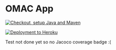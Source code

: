 # OMAC App
<!-- taken from github itself by going into action > 3 dots on the top right -->
[![Checkout, setup Java and Maven](https://github.com/cccheeminnn/omacapp/actions/workflows/pipeline1.yaml/badge.svg)](https://github.com/cccheeminnn/omacapp/actions/workflows/pipeline1.yaml)

[![Deployment to Heroku](https://github.com/cccheeminnn/omacapp/actions/workflows/pipeline2.yaml/badge.svg)](https://github.com/cccheeminnn/omacapp/actions/workflows/pipeline2.yaml)

Test not done yet so no Jacoco coverage badge :(
<!-- ![Coverage](test not done yet :() -->
